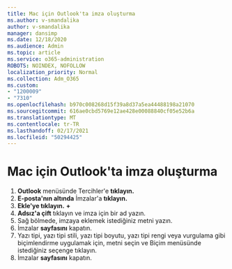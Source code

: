 ```yaml
---
title: Mac için Outlook'ta imza oluşturma
ms.author: v-smandalika
author: v-smandalika
manager: dansimp
ms.date: 12/18/2020
ms.audience: Admin
ms.topic: article
ms.service: o365-administration
ROBOTS: NOINDEX, NOFOLLOW
localization_priority: Normal
ms.collection: Adm_O365
ms.custom:
- "1200009"
- "7310"
ms.openlocfilehash: b970c008268d15f39a8d37a5ea44488198a21070
ms.sourcegitcommit: 616ae0cbd5769e12ae428e00088840cf05e52b6a
ms.translationtype: MT
ms.contentlocale: tr-TR
ms.lasthandoff: 02/17/2021
ms.locfileid: "50294425"
---
```

# <a name="create-a-signature-in-outlook-for-mac"></a>Mac için Outlook'ta imza oluşturma

1.  **Outlook** menüsünde Tercihler'e **tıklayın.**
2.  **E-posta'nın altında** İmzalar'a **tıklayın.**
3.  **Ekle'ye tıklayın.** **+**
4.  **Adsız'a çift** tıklayın ve imza için bir ad yazın.
5.  Sağ bölmede, imzaya eklemek istediğiniz metni yazın.
6.  İmzalar **sayfasını** kapatın.
7.  Yazı tipi, yazı tipi stili, yazı tipi boyutu, yazı tipi rengi veya vurgulama gibi biçimlendirme uygulamak için, metni seçin ve Biçim menüsünde istediğiniz seçenge tıklayın.
8.  İmzalar **sayfasını** kapatın.

